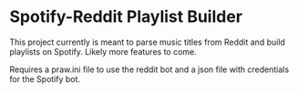 # Spotify-Reddit Playlist Builder
This project currently is meant to parse music titles from Reddit and build playlists on Spotify. Likely more features to come.

Requires a praw.ini file to use the reddit bot and a json file with credentials for the Spotify bot.
